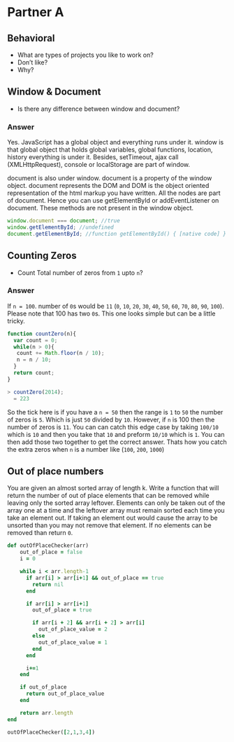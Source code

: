 # Partner A

## Behavioral
* What are types of projects you like to work on?  
* Don’t like?  
* Why?

## Window & Document
* Is there any difference between window and document?

### Answer
Yes. JavaScript has a global object and everything runs under it. window is that global object that holds global variables, global functions, location, history everything is under it. Besides, setTimeout, ajax call (XMLHttpRequest), console or localStorage are part of window.

document is also under window. document is a property of the window object. document represents the DOM and DOM is the object oriented representation of the html markup you have written. All the nodes are part of document. Hence you can use getElementById or addEventListener on document. These methods are not present in the window object.

```JavaScript
window.document === document; //true
window.getElementById; //undefined
document.getElementById; //function getElementById() { [native code] }
```

## Counting Zeros
* Count Total number of zeros from `1` upto `n`?

### Answer

 If `n = 100`. number of `0`s would be `11` (`0`, `10`, `20`, `30`, `40`, `50`, `60`, `70`, `80`, `90`, `100`). Please note that 100 has two `0`s. This one looks simple but can be a little tricky.

```JavaScript
function countZero(n){
  var count = 0;
  while(n > 0){
   count += Math.floor(n / 10);
   n = n / 10;
  }
  return count;
}

> countZero(2014);
  = 223
```

So the tick here is if you have a `n = 50` then the range is `1` to `50` the number of zeros is `5`. Which is just `50` divided by `10`. However, if `n` is 100 then the number of zeros is `11`. You can can catch this edge case by taking `100/10` which is `10` and then you take that `10` and preform `10/10` which is `1`. You can then add those two together to get the correct answer. Thats how you catch the extra zeros when `n` is a number like (`100`, `200`, `1000`)


## Out of place numbers
You are given an almost sorted array of length k.  Write a function that will return the number of out of place elements that can be removed while leaving only the sorted array leftover.  Elements can only be taken out of the array one at a time and the leftover array must remain sorted each time you take an element out.  If taking an element out would cause the array to be unsorted than you may not remove that element.  If no elements can be removed than return `0`.

```ruby
def outOfPlaceChecker(arr)
    out_of_place = false
    i = 0

    while i < arr.length-1
      if arr[i] > arr[i+1] && out_of_place == true
        return nil
      end

      if arr[i] > arr[i+1]
        out_of_place = true

        if arr[i + 2] && arr[i + 2] > arr[i]
          out_of_place_value = 2
        else
          out_of_place_value = 1
        end
      end

      i+=1
    end

    if out_of_place
      return out_of_place_value
    end

    return arr.length
end

outOfPlaceChecker([2,1,3,4])
```
